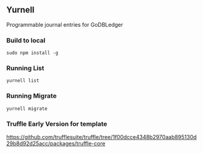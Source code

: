 ## Yurnell

Programmable journal entries for GoDBLedger

### Build to local

```
sudo npm install -g
```

### Running List
```
yurnell list
```

### Running Migrate
```
yurnell migrate
```

### Truffle Early Version for template
https://github.com/trufflesuite/truffle/tree/1f00dcce4348b2970aab895130d29b8d92d25acc/packages/truffle-core


